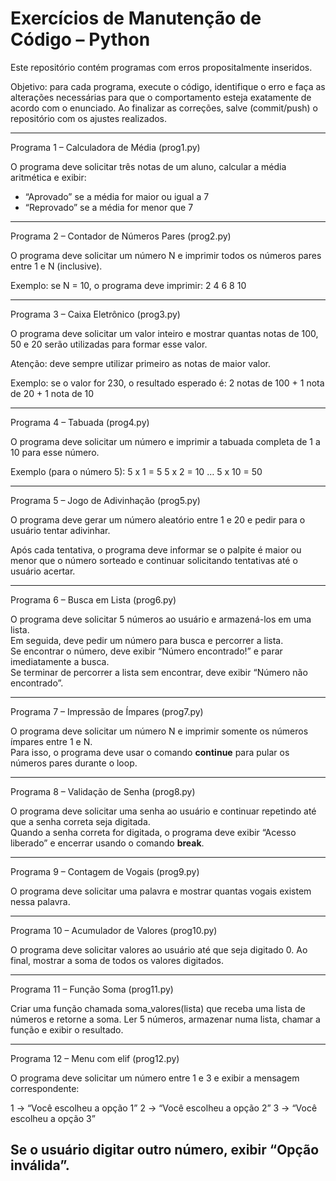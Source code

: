 # Exercícios de Manutenção de Código – Python

Este repositório contém programas com erros propositalmente inseridos.

Objetivo: para cada programa, execute o código, identifique o erro e faça as alterações necessárias para que o comportamento esteja exatamente de acordo com o enunciado. Ao finalizar as correções, salve (commit/push) o repositório com os ajustes realizados.

---------------------------------------------------------------------------------------

Programa 1 – Calculadora de Média (prog1.py)

O programa deve solicitar três notas de um aluno, calcular a média aritmética e exibir:

- “Aprovado” se a média for maior ou igual a 7
- “Reprovado” se a média for menor que 7

---------------------------------------------------------------------------------------

Programa 2 – Contador de Números Pares (prog2.py)

O programa deve solicitar um número N e imprimir todos os números pares entre 1 e N (inclusive).

Exemplo: se N = 10, o programa deve imprimir: 2 4 6 8 10

---------------------------------------------------------------------------------------

Programa 3 – Caixa Eletrônico (prog3.py)

O programa deve solicitar um valor inteiro e mostrar quantas notas de 100, 50 e 20 serão utilizadas para formar esse valor.

Atenção: deve sempre utilizar primeiro as notas de maior valor.

Exemplo: se o valor for 230, o resultado esperado é: 
2 notas de 100 + 1 nota de 20 + 1 nota de 10

---------------------------------------------------------------------------------------

Programa 4 – Tabuada (prog4.py)

O programa deve solicitar um número e imprimir a tabuada completa de 1 a 10 para esse número.

Exemplo (para o número 5):
5 x 1 = 5
5 x 2 = 10
…
5 x 10 = 50

---------------------------------------------------------------------------------------

Programa 5 – Jogo de Adivinhação (prog5.py)

O programa deve gerar um número aleatório entre 1 e 20 e pedir para o usuário tentar adivinhar.

Após cada tentativa, o programa deve informar se o palpite é maior ou menor que o número sorteado e continuar solicitando tentativas até o usuário acertar.

---------------------------------------------------------------------------------------

Programa 6 – Busca em Lista (prog6.py)

O programa deve solicitar 5 números ao usuário e armazená-los em uma lista.  
Em seguida, deve pedir um número para busca e percorrer a lista.  
Se encontrar o número, deve exibir “Número encontrado!” e parar imediatamente a busca.  
Se terminar de percorrer a lista sem encontrar, deve exibir “Número não encontrado”.

---------------------------------------------------------------------------------------

Programa 7 – Impressão de Ímpares (prog7.py)

O programa deve solicitar um número N e imprimir somente os números ímpares entre 1 e N.  
Para isso, o programa deve usar o comando **continue** para pular os números pares durante o loop.

---------------------------------------------------------------------------------------

Programa 8 – Validação de Senha (prog8.py)

O programa deve solicitar uma senha ao usuário e continuar repetindo até que a senha correta seja digitada.  
Quando a senha correta for digitada, o programa deve exibir “Acesso liberado” e encerrar usando o comando **break**.

----------------------------------------------------------------------------
Programa 9 – Contagem de Vogais (prog9.py)

O programa deve solicitar uma palavra e mostrar quantas vogais existem nessa palavra.

----------------------------------------------------------------------------

Programa 10 – Acumulador de Valores (prog10.py)

O programa deve solicitar valores ao usuário até que seja digitado 0.
Ao final, mostrar a soma de todos os valores digitados.

----------------------------------------------------------------------------

Programa 11 – Função Soma (prog11.py)

Criar uma função chamada soma_valores(lista) que receba uma lista de números e retorne a soma.
Ler 5 números, armazenar numa lista, chamar a função e exibir o resultado.

----------------------------------------------------------------------------

Programa 12 – Menu com elif (prog12.py)

O programa deve solicitar um número entre 1 e 3 e exibir a mensagem correspondente:

1 → “Você escolheu a opção 1”
2 → “Você escolheu a opção 2”
3 → “Você escolheu a opção 3”

Se o usuário digitar outro número, exibir “Opção inválida”.
----------------------------------------------------------------------------

